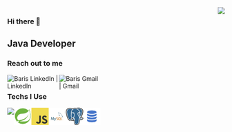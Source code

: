 <img align="right" src="https://github-readme-stats.vercel.app/api?username=Baris0&theme=radical&show_icons=true">

### Hi there 👋

## Java Developer

### Reach out to me


[<img align="left" alt="Baris LinkedIn | LinkedIn" width="120px" src="https://camo.githubusercontent.com/a80d00f23720d0bc9f55481cfcd77ab79e141606829cf16ec43f8cacc7741e46/68747470733a2f2f696d672e736869656c64732e696f2f62616467652f4c696e6b6564496e2d3030373742353f7374796c653d666f722d7468652d6261646765266c6f676f3d6c696e6b6564696e266c6f676f436f6c6f723d7768697465" />][linkedin]

[<img align="left" alt="Baris Gmail | Gmail" width="97px" src="https://img.shields.io/badge/Gmail-D14836?style=for-the-badge&amp;logo=gmail&amp;logoColor=white" />][gmail]

<br />

### Techs I Use

<img align="left" src="https://cdn-icons-png.flaticon.com/512/226/226777.png" widht="40" height="40">
<img align="left" src="https://raw.githubusercontent.com/github/explore/80688e429a7d4ef2fca1e82350fe8e3517d3494d/topics/spring-boot/spring-boot.png" widht="40" height="40">
<img align="left" src="https://raw.githubusercontent.com/github/explore/80688e429a7d4ef2fca1e82350fe8e3517d3494d/topics/javascript/javascript.png" widht="40" height="40">
<img align="left" src="https://raw.githubusercontent.com/github/explore/80688e429a7d4ef2fca1e82350fe8e3517d3494d/topics/mysql/mysql.png" widht="40" height="40">
<img align="left" src="https://raw.githubusercontent.com/github/explore/80688e429a7d4ef2fca1e82350fe8e3517d3494d/topics/postgresql/postgresql.png" widht="40" height="40">
<img align="left" src="https://raw.githubusercontent.com/github/explore/80688e429a7d4ef2fca1e82350fe8e3517d3494d/topics/sql/sql.png" widht="40" height="40">
<br />
<br />




[linkedin]: https://www.linkedin.com/in/barisseckin/
[gmail]: mailto:barisseckin0@gmail.com


